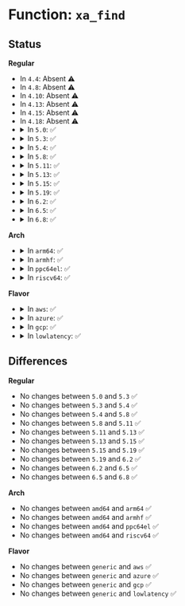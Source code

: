 # Function: <code>xa_find</code>

## Status
<b>Regular</b>
<ul>
<li>
In <code>4.4</code>: Absent ⚠️
</li>
<li>
In <code>4.8</code>: Absent ⚠️
</li>
<li>
In <code>4.10</code>: Absent ⚠️
</li>
<li>
In <code>4.13</code>: Absent ⚠️
</li>
<li>
In <code>4.15</code>: Absent ⚠️
</li>
<li>
In <code>4.18</code>: Absent ⚠️
</li>
<li>
<details>
<summary>In <code>5.0</code>: ✅</summary>

```c
void *xa_find(struct xarray *xa, long unsigned int *indexp, long unsigned int max, xa_mark_t filter);
```

**Collision:** Unique Global

**Inline:** No

**Transformation:** False

**Instances:**

```
In lib/xarray.c (ffffffff81a175a0)
Location: lib/xarray.c:1775
Inline: False
Direct callers:
  - mm/shmem.c:shmem_alloc_hugepage
```
**Symbols:**

```
ffffffff81a175a0-ffffffff81a17655: xa_find (STB_GLOBAL)
```
</details>
</li>
<li>
<details>
<summary>In <code>5.3</code>: ✅</summary>

```c
void *xa_find(struct xarray *xa, long unsigned int *indexp, long unsigned int max, xa_mark_t filter);
```

**Collision:** Unique Global

**Inline:** No

**Transformation:** False

**Instances:**

```
In lib/xarray.c (ffffffff81a87250)
Location: lib/xarray.c:1802
Inline: False
Direct callers:
  - mm/shmem.c:shmem_alloc_hugepage
```
**Symbols:**

```
ffffffff81a87250-ffffffff81a87305: xa_find (STB_GLOBAL)
```
</details>
</li>
<li>
<details>
<summary>In <code>5.4</code>: ✅</summary>

```c
void *xa_find(struct xarray *xa, long unsigned int *indexp, long unsigned int max, xa_mark_t filter);
```

**Collision:** Unique Global

**Inline:** No

**Transformation:** False

**Instances:**

```
In lib/xarray.c (ffffffff81abe4f0)
Location: lib/xarray.c:1813
Inline: False
Direct callers:
  - mm/shmem.c:shmem_alloc_hugepage
```
**Symbols:**

```
ffffffff81abe4f0-ffffffff81abe5a5: xa_find (STB_GLOBAL)
```
</details>
</li>
<li>
<details>
<summary>In <code>5.8</code>: ✅</summary>

```c
void *xa_find(struct xarray *xa, long unsigned int *indexp, long unsigned int max, xa_mark_t filter);
```

**Collision:** Unique Global

**Inline:** No

**Transformation:** False

**Instances:**

```
In lib/xarray.c (ffffffff815fad30)
Location: lib/xarray.c:1815
Inline: False
Direct callers:
  - mm/shmem.c:shmem_alloc_hugepage
```
**Symbols:**

```
ffffffff815fad30-ffffffff815fade5: xa_find (STB_GLOBAL)
```
</details>
</li>
<li>
<details>
<summary>In <code>5.11</code>: ✅</summary>

```c
void *xa_find(struct xarray *xa, long unsigned int *indexp, long unsigned int max, xa_mark_t filter);
```

**Collision:** Unique Global

**Inline:** No

**Transformation:** False

**Instances:**

```
In lib/xarray.c (ffffffff8161f530)
Location: lib/xarray.c:2005
Inline: False
Direct callers:
  - arch/x86/kernel/cpu/sgx/encl.c:sgx_encl_release
  - mm/shmem.c:shmem_alloc_hugepage
  - fs/io_uring.c:tctx_inflight
  - fs/io_uring.c:__io_uring_files_cancel
  - fs/io_uring.c:io_uring_remove_task_files
```
**Symbols:**

```
ffffffff8161f530-ffffffff8161f5f9: xa_find (STB_GLOBAL)
```
</details>
</li>
<li>
<details>
<summary>In <code>5.13</code>: ✅</summary>

```c
void *xa_find(struct xarray *xa, long unsigned int *indexp, long unsigned int max, xa_mark_t filter);
```

**Collision:** Unique Global

**Inline:** No

**Transformation:** False

**Instances:**

```
In lib/xarray.c (ffffffff81602b60)
Location: lib/xarray.c:2006
Inline: False
Direct callers:
  - arch/x86/kernel/cpu/sgx/encl.c:sgx_encl_release
  - arch/x86/kernel/cpu/sgx/virt.c:sgx_vepc_release
  - arch/x86/kernel/cpu/sgx/virt.c:sgx_vepc_release
  - mm/shmem.c:shmem_alloc_hugepage
  - fs/io_uring.c:__io_uring_show_fdinfo
  - fs/io_uring.c:__io_uring_cancel
  - fs/io_uring.c:__io_uring_cancel
  - fs/io_uring.c:io_ring_ctx_wait_and_kill
  - fs/io_uring.c:io_ring_ctx_free
  - block/genhd.c:diskstats_show
  - block/genhd.c:printk_all_partitions
  - block/genhd.c:disk_uevent
  - block/partitions/core.c:blk_drop_partitions
  - block/partitions/core.c:partition_overlaps
```
**Symbols:**

```
ffffffff81602b60-ffffffff81602c29: xa_find (STB_GLOBAL)
```
</details>
</li>
<li>
<details>
<summary>In <code>5.15</code>: ✅</summary>

```c
void *xa_find(struct xarray *xa, long unsigned int *indexp, long unsigned int max, xa_mark_t filter);
```

**Collision:** Unique Global

**Inline:** No

**Transformation:** False

**Instances:**

```
In lib/xarray.c (ffffffff81671000)
Location: lib/xarray.c:2006
Inline: False
Direct callers:
  - arch/x86/kernel/cpu/sgx/encl.c:sgx_encl_release
  - arch/x86/kernel/cpu/sgx/virt.c:sgx_vepc_release
  - arch/x86/kernel/cpu/sgx/virt.c:sgx_vepc_release
  - mm/shmem.c:shmem_alloc_hugepage
  - fs/io_uring.c:__io_uring_show_fdinfo
  - fs/io_uring.c:io_uring_cancel_generic
  - fs/io_uring.c:io_uring_cancel_generic
  - fs/io_uring.c:io_ring_ctx_wait_and_kill
  - fs/io_uring.c:io_ring_ctx_free
  - block/blk-settings.c:blk_queue_set_zoned
  - block/genhd.c:diskstats_show
  - block/genhd.c:printk_all_partitions
  - block/genhd.c:disk_uevent
  - block/partitions/core.c:blk_drop_partitions
  - block/partitions/core.c:partition_overlaps
  - drivers/base/memory.c:walk_dynamic_memory_groups
  - net/core/devlink.c:devlink_pernet_pre_exit
  - net/core/devlink.c:devlink_nl_cmd_trap_policer_get_dumpit
  - net/core/devlink.c:devlink_nl_cmd_trap_group_get_dumpit
  - net/core/devlink.c:devlink_nl_cmd_trap_get_dumpit
  - net/core/devlink.c:devlink_nl_cmd_health_reporter_get_dumpit
  - net/core/devlink.c:devlink_nl_cmd_health_reporter_get_dumpit
  - net/core/devlink.c:devlink_nl_cmd_info_get_dumpit
  - net/core/devlink.c:devlink_nl_cmd_region_get_dumpit
  - net/core/devlink.c:devlink_nl_cmd_port_param_get_dumpit
  - net/core/devlink.c:devlink_nl_cmd_param_get_dumpit
  - net/core/devlink.c:devlink_nl_cmd_sb_tc_pool_bind_get_dumpit
  - net/core/devlink.c:devlink_nl_cmd_sb_port_pool_get_dumpit
  - net/core/devlink.c:devlink_nl_cmd_sb_pool_get_dumpit
  - net/core/devlink.c:devlink_nl_cmd_sb_get_dumpit
  - net/core/devlink.c:devlink_nl_cmd_port_get_dumpit
  - net/core/devlink.c:devlink_nl_cmd_get_dumpit
  - net/core/devlink.c:devlink_nl_cmd_rate_get_dumpit
  - net/core/devlink.c:devlink_get_from_attrs
```
**Symbols:**

```
ffffffff81671000-ffffffff816710c9: xa_find (STB_GLOBAL)
```
</details>
</li>
<li>
<details>
<summary>In <code>5.19</code>: ✅</summary>

```c
void *xa_find(struct xarray *xa, long unsigned int *indexp, long unsigned int max, xa_mark_t filter);
```

**Collision:** Unique Global

**Inline:** No

**Transformation:** False

**Instances:**

```
In lib/xarray.c (ffffffff8178aa20)
Location: lib/xarray.c:2013
Inline: False
Direct callers:
  - arch/x86/kernel/cpu/sgx/encl.c:sgx_encl_release
  - arch/x86/kernel/cpu/sgx/virt.c:sgx_vepc_ioctl
  - arch/x86/kernel/cpu/sgx/virt.c:sgx_vepc_release
  - arch/x86/kernel/cpu/sgx/virt.c:sgx_vepc_release
  - kernel/irq/msi.c:__msi_domain_free_irqs
  - kernel/irq/msi.c:__msi_domain_free_irqs
  - kernel/irq/msi.c:__msi_domain_alloc_irqs
  - kernel/irq/msi.c:__msi_domain_alloc_irqs
  - kernel/irq/msi.c:__msi_domain_alloc_irqs
  - kernel/irq/msi.c:msi_free_msi_descs_range
  - mm/shmem.c:shmem_alloc_hugefolio
  - mm/list_lru.c:list_lru_walk_node
  - block/blk-settings.c:blk_queue_set_zoned
  - block/blk-mq.c:blk_mq_cancel_work_sync
  - block/blk-mq.c:blk_mq_update_nr_requests
  - block/blk-mq.c:blk_mq_exit_queue
  - block/blk-mq.c:blk_mq_realloc_hw_ctxs
  - block/blk-mq.c:blk_mq_release
  - block/blk-mq.c:queue_set_hctx_shared
  - block/blk-mq.c:blk_mq_map_swqueue
  - block/blk-mq.c:blk_mq_map_swqueue
  - block/blk-mq.c:blk_mq_start_stopped_hw_queues
  - block/blk-mq.c:blk_mq_start_hw_queues
  - block/blk-mq.c:blk_mq_stop_hw_queues
  - block/blk-mq.c:blk_mq_queue_stopped
  - block/blk-mq.c:blk_mq_delay_run_hw_queues
  - block/blk-mq.c:blk_mq_run_hw_queues
  - block/blk-mq.c:blk_mq_timeout_work
  - block/blk-mq.c:blk_mq_wake_waiters
  - block/blk-mq-tag.c:blk_mq_queue_tag_busy_iter
  - block/blk-mq-sysfs.c:blk_mq_sysfs_register
  - block/blk-mq-sysfs.c:blk_mq_sysfs_unregister
  - block/blk-mq-sysfs.c:__blk_mq_register_dev
  - block/blk-mq-sysfs.c:__blk_mq_register_dev
  - block/blk-mq-sysfs.c:blk_mq_unregister_dev
  - block/blk-mq-sched.c:blk_mq_exit_sched
  - block/blk-mq-sched.c:blk_mq_sched_free_rqs
  - block/blk-mq-sched.c:blk_mq_init_sched
  - block/blk-mq-sched.c:blk_mq_init_sched
  - block/blk-mq-sched.c:blk_mq_sched_tags_teardown
  - block/genhd.c:diskstats_show
  - block/genhd.c:show_partition
  - block/genhd.c:printk_all_partitions
  - block/genhd.c:disk_uevent
  - block/partitions/core.c:blk_drop_partitions
  - block/partitions/core.c:partition_overlaps
  - block/blk-mq-debugfs.c:blk_mq_debugfs_unregister_hctxs
  - block/blk-mq-debugfs.c:blk_mq_debugfs_register_hctxs
  - block/blk-mq-debugfs.c:blk_mq_debugfs_register
  - io_uring/io_uring.c:__io_uring_show_fdinfo
  - io_uring/io_uring.c:io_uring_cancel_generic
  - io_uring/io_uring.c:io_uring_cancel_generic
  - io_uring/io_uring.c:io_ring_ctx_wait_and_kill
  - io_uring/io_uring.c:io_ring_ctx_free
  - drivers/base/memory.c:walk_dynamic_memory_groups
  - net/core/devlink.c:devlink_pernet_pre_exit
  - net/core/devlink.c:devlink_nl_cmd_trap_policer_get_dumpit
  - net/core/devlink.c:devlink_nl_cmd_trap_group_get_dumpit
  - net/core/devlink.c:devlink_nl_cmd_trap_get_dumpit
  - net/core/devlink.c:devlink_nl_cmd_health_reporter_get_dumpit
  - net/core/devlink.c:devlink_nl_cmd_health_reporter_get_dumpit
  - net/core/devlink.c:devlink_nl_cmd_info_get_dumpit
  - net/core/devlink.c:devlink_nl_cmd_region_get_dumpit
  - net/core/devlink.c:devlink_nl_cmd_port_param_get_dumpit
  - net/core/devlink.c:devlink_nl_cmd_param_get_dumpit
  - net/core/devlink.c:devlink_nl_cmd_sb_tc_pool_bind_get_dumpit
  - net/core/devlink.c:devlink_nl_cmd_sb_port_pool_get_dumpit
  - net/core/devlink.c:devlink_nl_cmd_sb_pool_get_dumpit
  - net/core/devlink.c:devlink_nl_cmd_sb_get_dumpit
  - net/core/devlink.c:devlink_nl_cmd_linecard_get_dumpit
  - net/core/devlink.c:devlink_nl_cmd_port_get_dumpit
  - net/core/devlink.c:devlink_nl_cmd_get_dumpit
  - net/core/devlink.c:devlink_nl_cmd_rate_get_dumpit
  - net/core/devlink.c:devlink_get_from_attrs
```
**Symbols:**

```
ffffffff8178aa20-ffffffff8178ab08: xa_find (STB_GLOBAL)
```
</details>
</li>
<li>
<details>
<summary>In <code>6.2</code>: ✅</summary>

```c
void *xa_find(struct xarray *xa, long unsigned int *indexp, long unsigned int max, xa_mark_t filter);
```

**Collision:** Unique Global

**Inline:** No

**Transformation:** False

**Instances:**

```
In lib/xarray.c (ffffffff82047f70)
Location: lib/xarray.c:2013
Inline: False
Direct callers:
  - arch/x86/kernel/cpu/sgx/virt.c:sgx_vepc_ioctl
  - arch/x86/kernel/cpu/sgx/virt.c:sgx_vepc_release
  - arch/x86/kernel/cpu/sgx/virt.c:sgx_vepc_release
  - kernel/irq/msi.c:__msi_domain_alloc_irqs
  - kernel/irq/msi.c:__msi_domain_alloc_irqs
  - kernel/irq/msi.c:msi_domain_depopulate_descs
  - kernel/irq/msi.c:msi_domain_free_descs
  - mm/shmem.c:shmem_alloc_hugefolio
  - mm/list_lru.c:list_lru_walk_node
  - block/blk-settings.c:disk_set_zoned
  - block/blk-mq.c:blk_mq_cancel_work_sync
  - block/blk-mq.c:blk_mq_update_nr_requests
  - block/blk-mq.c:blk_mq_exit_queue
  - block/blk-mq.c:blk_mq_realloc_hw_ctxs
  - block/blk-mq.c:blk_mq_release
  - block/blk-mq.c:queue_set_hctx_shared
  - block/blk-mq.c:blk_mq_map_swqueue
  - block/blk-mq.c:blk_mq_map_swqueue
  - block/blk-mq.c:blk_mq_start_stopped_hw_queues
  - block/blk-mq.c:blk_mq_start_hw_queues
  - block/blk-mq.c:blk_mq_stop_hw_queues
  - block/blk-mq.c:blk_mq_delay_run_hw_queues
  - block/blk-mq.c:blk_mq_run_hw_queues
  - block/blk-mq.c:blk_mq_timeout_work
  - block/blk-mq.c:blk_mq_wake_waiters
  - block/blk-mq-tag.c:blk_mq_queue_tag_busy_iter
  - block/blk-mq-sysfs.c:blk_mq_sysfs_register_hctxs
  - block/blk-mq-sysfs.c:blk_mq_sysfs_unregister_hctxs
  - block/blk-mq-sysfs.c:blk_mq_sysfs_unregister
  - block/blk-mq-sysfs.c:blk_mq_sysfs_register
  - block/blk-mq-sysfs.c:blk_mq_sysfs_register
  - block/blk-mq-sched.c:blk_mq_exit_sched
  - block/blk-mq-sched.c:blk_mq_sched_free_rqs
  - block/blk-mq-sched.c:blk_mq_init_sched
  - block/blk-mq-sched.c:blk_mq_init_sched
  - block/blk-mq-sched.c:blk_mq_sched_tags_teardown
  - block/genhd.c:diskstats_show
  - block/genhd.c:show_partition
  - block/genhd.c:printk_all_partitions
  - block/genhd.c:disk_uevent
  - block/partitions/core.c:blk_drop_partitions
  - block/partitions/core.c:partition_overlaps
  - block/blk-mq-debugfs.c:blk_mq_debugfs_unregister_hctxs
  - block/blk-mq-debugfs.c:blk_mq_debugfs_register_hctxs
  - block/blk-mq-debugfs.c:blk_mq_debugfs_register
  - io_uring/io_uring.c:io_uring_cancel_generic
  - io_uring/io_uring.c:io_ring_ctx_wait_and_kill
  - io_uring/fdinfo.c:__io_uring_show_fdinfo
  - io_uring/tctx.c:io_uring_clean_tctx
  - io_uring/kbuf.c:io_destroy_buffers
  - drivers/pci/doe.c:pci_doe_supports_prot
  - drivers/iommu/intel/iommu.c:intel_iommu_iotlb_sync_map
  - drivers/iommu/intel/iommu.c:intel_iommu_tlb_sync
  - drivers/iommu/intel/iommu.c:switch_to_super_page
  - drivers/iommu/intel/iommu.c:intel_flush_iotlb_all
  - drivers/iommu/intel/iommu.c:domain_update_iommu_cap
  - drivers/base/memory.c:walk_dynamic_memory_groups
  - net/core/devlink.c:devlink_notify_unregister
  - net/core/devlink.c:devlink_notify_register
  - net/core/devlink.c:devlink_nl_cmd_health_reporter_get_dumpit
  - net/core/devlink.c:devlink_nl_cmd_region_get_dumpit
  - net/core/devlink.c:devlink_nl_cmd_sb_tc_pool_bind_get_dumpit
  - net/core/devlink.c:devlink_nl_cmd_sb_port_pool_get_dumpit
  - net/core/devlink.c:devlink_nl_cmd_port_get_dumpit
```
**Symbols:**

```
ffffffff82047f70-ffffffff82048058: xa_find (STB_GLOBAL)
```
</details>
</li>
<li>
<details>
<summary>In <code>6.5</code>: ✅</summary>

```c
void *xa_find(struct xarray *xa, long unsigned int *indexp, long unsigned int max, xa_mark_t filter);
```

**Collision:** Unique Global

**Inline:** No

**Transformation:** False

**Instances:**

```
In lib/xarray.c (ffffffff820c6700)
Location: lib/xarray.c:2011
Inline: False
Direct callers:
  - arch/x86/kernel/cpu/sgx/virt.c:sgx_vepc_ioctl
  - arch/x86/kernel/cpu/sgx/virt.c:sgx_vepc_release
  - arch/x86/kernel/cpu/sgx/virt.c:sgx_vepc_release
  - kernel/irq/msi.c:__msi_domain_alloc_irqs
  - kernel/irq/msi.c:__msi_domain_alloc_irqs
  - kernel/irq/msi.c:msi_domain_depopulate_descs
  - kernel/irq/msi.c:msi_device_destroy_sysfs
  - kernel/irq/msi.c:msi_device_populate_sysfs
  - kernel/irq/msi.c:msi_device_populate_sysfs
  - kernel/irq/msi.c:msi_domain_free_descs
  - mm/shmem.c:shmem_alloc_hugefolio
  - mm/list_lru.c:list_lru_walk_node
  - mm/vmalloc.c:_vm_unmap_aliases
  - block/blk-settings.c:disk_set_zoned
  - block/blk-mq.c:blk_mq_cancel_work_sync
  - block/blk-mq.c:blk_mq_update_nr_requests
  - block/blk-mq.c:blk_mq_exit_queue
  - block/blk-mq.c:blk_mq_realloc_hw_ctxs
  - block/blk-mq.c:blk_mq_release
  - block/blk-mq.c:queue_set_hctx_shared
  - block/blk-mq.c:blk_mq_map_swqueue
  - block/blk-mq.c:blk_mq_map_swqueue
  - block/blk-mq.c:blk_mq_start_stopped_hw_queues
  - block/blk-mq.c:blk_mq_start_hw_queues
  - block/blk-mq.c:blk_mq_stop_hw_queues
  - block/blk-mq.c:blk_mq_delay_run_hw_queues
  - block/blk-mq.c:blk_mq_run_hw_queues
  - block/blk-mq.c:blk_mq_timeout_work
  - block/blk-mq.c:blk_mq_wake_waiters
  - block/blk-mq-tag.c:blk_mq_queue_tag_busy_iter
  - block/blk-mq-sysfs.c:blk_mq_sysfs_register_hctxs
  - block/blk-mq-sysfs.c:blk_mq_sysfs_unregister_hctxs
  - block/blk-mq-sysfs.c:blk_mq_sysfs_unregister
  - block/blk-mq-sysfs.c:blk_mq_sysfs_register
  - block/blk-mq-sysfs.c:blk_mq_sysfs_register
  - block/blk-mq-sched.c:blk_mq_exit_sched
  - block/blk-mq-sched.c:blk_mq_sched_free_rqs
  - block/blk-mq-sched.c:blk_mq_init_sched
  - block/blk-mq-sched.c:blk_mq_init_sched
  - block/blk-mq-sched.c:blk_mq_sched_tags_teardown
  - block/genhd.c:diskstats_show
  - block/genhd.c:show_partition
  - block/genhd.c:del_gendisk
  - block/genhd.c:del_gendisk
  - block/genhd.c:blk_mark_disk_dead
  - block/genhd.c:disk_uevent
  - block/partitions/core.c:bdev_disk_changed
  - block/partitions/core.c:partition_overlaps
  - block/early-lookup.c:printk_all_partitions
  - block/blk-mq-debugfs.c:blk_mq_debugfs_unregister_hctxs
  - block/blk-mq-debugfs.c:blk_mq_debugfs_register_hctxs
  - block/blk-mq-debugfs.c:blk_mq_debugfs_register
  - io_uring/io_uring.c:io_uring_cancel_generic
  - io_uring/io_uring.c:io_uring_cancel_generic
  - io_uring/io_uring.c:io_ring_ctx_wait_and_kill
  - io_uring/fdinfo.c:__io_uring_show_fdinfo
  - io_uring/tctx.c:io_uring_clean_tctx
  - io_uring/kbuf.c:io_destroy_buffers
  - drivers/pci/doe.c:pci_doe_disconnected
  - drivers/pci/doe.c:pci_doe_destroy
  - drivers/pci/doe.c:pci_find_doe_mailbox
  - drivers/pci/doe.c:pci_doe_supports_prot
  - drivers/iommu/intel/iommu.c:intel_iommu_iotlb_sync_map
  - drivers/iommu/intel/iommu.c:intel_iommu_tlb_sync
  - drivers/iommu/intel/iommu.c:switch_to_super_page
  - drivers/iommu/intel/iommu.c:intel_flush_iotlb_all
  - drivers/iommu/intel/iommu.c:domain_update_iommu_cap
  - drivers/base/memory.c:walk_dynamic_memory_groups
  - net/devlink/leftover.c:devlink_params_driverinit_load_new
  - net/devlink/leftover.c:devlink_notify_unregister
  - net/devlink/leftover.c:devlink_notify_unregister
  - net/devlink/leftover.c:devlink_notify_register
  - net/devlink/leftover.c:devlink_notify_register
  - net/devlink/leftover.c:devlink_nl_cmd_region_get_dump_one
  - net/devlink/leftover.c:devlink_nl_cmd_param_get_dump_one
  - net/devlink/leftover.c:devlink_param_find_by_name
  - net/devlink/leftover.c:devlink_nl_cmd_sb_tc_pool_bind_get_dump_one
  - net/devlink/leftover.c:devlink_nl_cmd_sb_port_pool_get_dump_one
  - net/devlink/leftover.c:devlink_nl_cmd_port_get_dump_one
  - net/devlink/core.c:devlinks_xa_find_get
  - net/devlink/health.c:devlink_nl_cmd_health_reporter_get_dump_one
```
**Symbols:**

```
ffffffff820c6700-ffffffff820c67f6: xa_find (STB_GLOBAL)
```
</details>
</li>
<li>
<details>
<summary>In <code>6.8</code>: ✅</summary>

```c
void *xa_find(struct xarray *xa, long unsigned int *indexp, long unsigned int max, xa_mark_t filter);
```

**Collision:** Unique Global

**Inline:** No

**Transformation:** False

**Instances:**

```
In lib/xarray.c (ffffffff821a1080)
Location: lib/xarray.c:2017
Inline: False
Direct callers:
  - arch/x86/kernel/cpu/sgx/virt.c:sgx_vepc_ioctl
  - arch/x86/kernel/cpu/sgx/virt.c:sgx_vepc_release
  - arch/x86/kernel/cpu/sgx/virt.c:sgx_vepc_release
  - kernel/irq/msi.c:__msi_domain_alloc_irqs
  - kernel/irq/msi.c:__msi_domain_alloc_irqs
  - kernel/irq/msi.c:msi_domain_depopulate_descs
  - kernel/irq/msi.c:msi_device_destroy_sysfs
  - kernel/irq/msi.c:msi_device_populate_sysfs
  - kernel/irq/msi.c:msi_device_populate_sysfs
  - kernel/irq/msi.c:msi_domain_free_descs
  - mm/shmem.c:shmem_alloc_and_add_folio
  - mm/shmem.c:shmem_alloc_and_add_folio
  - mm/list_lru.c:list_lru_walk_node
  - mm/vmalloc.c:_vm_unmap_aliases
  - block/blk-mq.c:blk_mq_cancel_work_sync
  - block/blk-mq.c:blk_mq_update_nr_requests
  - block/blk-mq.c:blk_mq_exit_queue
  - block/blk-mq.c:blk_mq_realloc_hw_ctxs
  - block/blk-mq.c:blk_mq_release
  - block/blk-mq.c:queue_set_hctx_shared
  - block/blk-mq.c:blk_mq_map_swqueue
  - block/blk-mq.c:blk_mq_map_swqueue
  - block/blk-mq.c:blk_mq_start_stopped_hw_queues
  - block/blk-mq.c:blk_mq_start_hw_queues
  - block/blk-mq.c:blk_mq_stop_hw_queues
  - block/blk-mq.c:blk_mq_delay_run_hw_queues
  - block/blk-mq.c:blk_mq_run_hw_queues
  - block/blk-mq.c:blk_mq_timeout_work
  - block/blk-mq.c:blk_mq_wake_waiters
  - block/blk-mq-tag.c:blk_mq_queue_tag_busy_iter
  - block/blk-mq-sysfs.c:blk_mq_sysfs_register_hctxs
  - block/blk-mq-sysfs.c:blk_mq_sysfs_unregister_hctxs
  - block/blk-mq-sysfs.c:blk_mq_sysfs_unregister
  - block/blk-mq-sysfs.c:blk_mq_sysfs_register
  - block/blk-mq-sysfs.c:blk_mq_sysfs_register
  - block/blk-mq-sched.c:blk_mq_exit_sched
  - block/blk-mq-sched.c:blk_mq_sched_free_rqs
  - block/blk-mq-sched.c:blk_mq_init_sched
  - block/blk-mq-sched.c:blk_mq_init_sched
  - block/blk-mq-sched.c:blk_mq_sched_tags_teardown
  - block/genhd.c:diskstats_show
  - block/genhd.c:show_partition
  - block/genhd.c:del_gendisk
  - block/genhd.c:del_gendisk
  - block/genhd.c:blk_report_disk_dead
  - block/genhd.c:disk_uevent
  - block/partitions/core.c:bdev_disk_changed
  - block/partitions/core.c:partition_overlaps
  - block/early-lookup.c:printk_all_partitions
  - block/blk-mq-debugfs.c:blk_mq_debugfs_unregister_hctxs
  - block/blk-mq-debugfs.c:blk_mq_debugfs_register_hctxs
  - block/blk-mq-debugfs.c:blk_mq_debugfs_register
  - io_uring/io_uring.c:io_uring_cancel_generic
  - io_uring/io_uring.c:io_uring_cancel_generic
  - io_uring/io_uring.c:io_ring_ctx_wait_and_kill
  - io_uring/fdinfo.c:io_uring_show_fdinfo
  - io_uring/tctx.c:io_uring_clean_tctx
  - io_uring/kbuf.c:io_destroy_buffers
  - drivers/pci/doe.c:pci_doe_disconnected
  - drivers/pci/doe.c:pci_doe_destroy
  - drivers/pci/doe.c:pci_find_doe_mailbox
  - drivers/pci/doe.c:pci_doe_supports_prot
  - drivers/iommu/intel/iommu.c:intel_iommu_iotlb_sync_map
  - drivers/iommu/intel/iommu.c:intel_iommu_tlb_sync
  - drivers/iommu/intel/iommu.c:switch_to_super_page
  - drivers/iommu/intel/iommu.c:intel_flush_iotlb_all
  - drivers/iommu/intel/iommu.c:parent_domain_flush
  - drivers/iommu/intel/iommu.c:domain_update_iommu_cap
  - drivers/iommu/intel/nested.c:intel_nested_cache_invalidate_user
  - drivers/base/memory.c:walk_dynamic_memory_groups
  - drivers/dpll/dpll_core.c:dpll_pin_on_pin_unregister
  - drivers/dpll/dpll_core.c:dpll_pin_on_pin_register
  - drivers/dpll/dpll_core.c:dpll_pin_on_pin_register
  - drivers/dpll/dpll_core.c:dpll_pin_get
  - drivers/dpll/dpll_core.c:dpll_device_get
  - drivers/dpll/dpll_core.c:dpll_xa_ref_dpll_first
  - drivers/dpll/dpll_core.c:dpll_xa_ref_dpll_add
  - drivers/dpll/dpll_core.c:dpll_xa_ref_pin_add
  - drivers/dpll/dpll_netlink.c:dpll_nl_device_get_dumpit
  - drivers/dpll/dpll_netlink.c:dpll_device_find_from_nlattr
  - drivers/dpll/dpll_netlink.c:dpll_nl_pin_get_dumpit
  - drivers/dpll/dpll_netlink.c:dpll_pin_find
  - drivers/dpll/dpll_netlink.c:dpll_pin_parent_pin_set
  - drivers/dpll/dpll_netlink.c:dpll_pin_phase_adj_set
  - drivers/dpll/dpll_netlink.c:dpll_pin_phase_adj_set
  - drivers/dpll/dpll_netlink.c:dpll_pin_phase_adj_set
  - drivers/dpll/dpll_netlink.c:dpll_pin_freq_set
  - drivers/dpll/dpll_netlink.c:dpll_pin_freq_set
  - drivers/dpll/dpll_netlink.c:dpll_pin_freq_set
  - drivers/dpll/dpll_netlink.c:dpll_pin_available
  - drivers/dpll/dpll_netlink.c:dpll_pin_available
  - drivers/dpll/dpll_netlink.c:dpll_msg_add_pin_dplls
  - drivers/dpll/dpll_netlink.c:dpll_msg_add_pin_parents
  - net/core/netdev-genl.c:netdev_nl_queue_get_dumpit
  - net/core/netdev-genl.c:netdev_nl_napi_get_dumpit
  - net/core/netdev-genl.c:netdev_nl_dev_get_dumpit
  - net/core/page_pool_user.c:netdev_nl_page_pool_get_dump
  - net/ethtool/netlink.c:ethnl_default_dumpit
  - net/ethtool/tunnels.c:ethnl_tunnel_info_dumpit
  - net/devlink/core.c:devlinks_xa_find_get
  - net/devlink/core.c:devlink_rel_devlink_handle_put
  - net/devlink/core.c:devlink_rel_devlink_handle_put
  - net/devlink/core.c:devlink_rel_nested_in_notify_work
  - net/devlink/dev.c:devlink_nl_fill
  - net/devlink/port.c:devlink_nl_port_get_dump_one
  - net/devlink/port.c:devlink_ports_notify
  - net/devlink/sb.c:devlink_nl_sb_tc_pool_bind_get_dump_one
  - net/devlink/sb.c:devlink_nl_sb_port_pool_get_dump_one
  - net/devlink/param.c:devlink_params_driverinit_load_new
  - net/devlink/param.c:devlink_nl_param_get_dump_one
  - net/devlink/param.c:devlink_params_notify
  - net/devlink/param.c:devlink_param_find_by_name
  - net/devlink/region.c:devlink_nl_region_get_dump_one
  - net/devlink/health.c:devlink_nl_health_reporter_get_dump_one
```
**Symbols:**

```
ffffffff821a1080-ffffffff821a1176: xa_find (STB_GLOBAL)
```
</details>
</li>
</ul>
<b>Arch</b>
<ul>
<li>
<details>
<summary>In <code>arm64</code>: ✅</summary>

```c
void *xa_find(struct xarray *xa, long unsigned int *indexp, long unsigned int max, xa_mark_t filter);
```

**Collision:** Unique Global

**Inline:** No

**Transformation:** False

**Instances:**

```
In lib/xarray.c (ffff800010d997a8)
Location: lib/xarray.c:1813
Inline: False
Direct callers:
  - mm/shmem.c:shmem_alloc_hugepage
```
**Symbols:**

```
ffff800010d997a8-ffff800010d9985c: xa_find (STB_GLOBAL)
```
</details>
</li>
<li>
<details>
<summary>In <code>armhf</code>: ✅</summary>

```c
void *xa_find(struct xarray *xa, long unsigned int *indexp, long unsigned int max, xa_mark_t filter);
```

**Collision:** Unique Global

**Inline:** No

**Transformation:** False

**Instances:**

```
In lib/xarray.c (c0e96524)
Location: lib/xarray.c:1813
Inline: False
```
**Symbols:**

```
c0e96524-c0e965f4: xa_find (STB_GLOBAL)
```
</details>
</li>
<li>
<details>
<summary>In <code>ppc64el</code>: ✅</summary>

```c
void *xa_find(struct xarray *xa, long unsigned int *indexp, long unsigned int max, xa_mark_t filter);
```

**Collision:** Unique Global

**Inline:** No

**Transformation:** False

**Instances:**

```
In lib/xarray.c (c000000000edf5c0)
Location: lib/xarray.c:1813
Inline: False
Direct callers:
  - mm/shmem.c:shmem_alloc_hugepage
```
**Symbols:**

```
c000000000edf5c0-c000000000edf6c0: xa_find (STB_GLOBAL)
```
</details>
</li>
<li>
<details>
<summary>In <code>riscv64</code>: ✅</summary>

```c
void *xa_find(struct xarray *xa, long unsigned int *indexp, long unsigned int max, xa_mark_t filter);
```

**Collision:** Unique Global

**Inline:** No

**Transformation:** False

**Instances:**

```
In lib/xarray.c (ffffffe0008c26b6)
Location: lib/xarray.c:1813
Inline: False
```
**Symbols:**

```
ffffffe0008c26b6-ffffffe0008c274a: xa_find (STB_GLOBAL)
```
</details>
</li>
</ul>
<b>Flavor</b>
<ul>
<li>
<details>
<summary>In <code>aws</code>: ✅</summary>

```c
void *xa_find(struct xarray *xa, long unsigned int *indexp, long unsigned int max, xa_mark_t filter);
```

**Collision:** Unique Global

**Inline:** No

**Transformation:** False

**Instances:**

```
In lib/xarray.c (ffffffff81a5d340)
Location: lib/xarray.c:1813
Inline: False
Direct callers:
  - mm/shmem.c:shmem_alloc_hugepage
```
**Symbols:**

```
ffffffff81a5d340-ffffffff81a5d3f5: xa_find (STB_GLOBAL)
```
</details>
</li>
<li>
<details>
<summary>In <code>azure</code>: ✅</summary>

```c
void *xa_find(struct xarray *xa, long unsigned int *indexp, long unsigned int max, xa_mark_t filter);
```

**Collision:** Unique Global

**Inline:** No

**Transformation:** False

**Instances:**

```
In lib/xarray.c (ffffffff81a1a410)
Location: lib/xarray.c:1813
Inline: False
Direct callers:
  - mm/shmem.c:shmem_alloc_hugepage
```
**Symbols:**

```
ffffffff81a1a410-ffffffff81a1a4c5: xa_find (STB_GLOBAL)
```
</details>
</li>
<li>
<details>
<summary>In <code>gcp</code>: ✅</summary>

```c
void *xa_find(struct xarray *xa, long unsigned int *indexp, long unsigned int max, xa_mark_t filter);
```

**Collision:** Unique Global

**Inline:** No

**Transformation:** False

**Instances:**

```
In lib/xarray.c (ffffffff81ac9730)
Location: lib/xarray.c:1813
Inline: False
Direct callers:
  - mm/shmem.c:shmem_alloc_hugepage
```
**Symbols:**

```
ffffffff81ac9730-ffffffff81ac97e5: xa_find (STB_GLOBAL)
```
</details>
</li>
<li>
<details>
<summary>In <code>lowlatency</code>: ✅</summary>

```c
void *xa_find(struct xarray *xa, long unsigned int *indexp, long unsigned int max, xa_mark_t filter);
```

**Collision:** Unique Global

**Inline:** No

**Transformation:** False

**Instances:**

```
In lib/xarray.c (ffffffff81ad5c40)
Location: lib/xarray.c:1813
Inline: False
Direct callers:
  - mm/shmem.c:shmem_alloc_hugepage
```
**Symbols:**

```
ffffffff81ad5c40-ffffffff81ad5d0e: xa_find (STB_GLOBAL)
```
</details>
</li>
</ul>

## Differences
<b>Regular</b>
<ul>
<li>
No changes between <code>5.0</code> and <code>5.3</code> ✅
</li>
<li>
No changes between <code>5.3</code> and <code>5.4</code> ✅
</li>
<li>
No changes between <code>5.4</code> and <code>5.8</code> ✅
</li>
<li>
No changes between <code>5.8</code> and <code>5.11</code> ✅
</li>
<li>
No changes between <code>5.11</code> and <code>5.13</code> ✅
</li>
<li>
No changes between <code>5.13</code> and <code>5.15</code> ✅
</li>
<li>
No changes between <code>5.15</code> and <code>5.19</code> ✅
</li>
<li>
No changes between <code>5.19</code> and <code>6.2</code> ✅
</li>
<li>
No changes between <code>6.2</code> and <code>6.5</code> ✅
</li>
<li>
No changes between <code>6.5</code> and <code>6.8</code> ✅
</li>
</ul>
<b>Arch</b>
<ul>
<li>
No changes between <code>amd64</code> and <code>arm64</code> ✅
</li>
<li>
No changes between <code>amd64</code> and <code>armhf</code> ✅
</li>
<li>
No changes between <code>amd64</code> and <code>ppc64el</code> ✅
</li>
<li>
No changes between <code>amd64</code> and <code>riscv64</code> ✅
</li>
</ul>
<b>Flavor</b>
<ul>
<li>
No changes between <code>generic</code> and <code>aws</code> ✅
</li>
<li>
No changes between <code>generic</code> and <code>azure</code> ✅
</li>
<li>
No changes between <code>generic</code> and <code>gcp</code> ✅
</li>
<li>
No changes between <code>generic</code> and <code>lowlatency</code> ✅
</li>
</ul>
